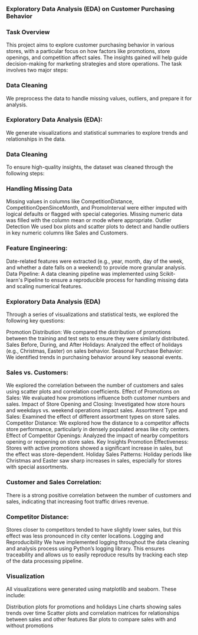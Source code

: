 ### Exploratory Data Analysis (EDA) on Customer Purchasing Behavior
### Task Overview
This project aims to explore customer purchasing behavior in various stores, with a particular focus on how factors like promotions, store openings, and competition affect sales. The insights gained will help guide decision-making for marketing strategies and store operations. The task involves two major steps:

### Data Cleaning
We preprocess the data to handle missing values, outliers, and prepare it for analysis.
### Exploratory Data Analysis (EDA): 
We generate visualizations and statistical summaries to explore trends and relationships in the data.
### Data Cleaning
To ensure high-quality insights, the dataset was cleaned through the following steps:

### Handling Missing Data
Missing values in columns like CompetitionDistance, CompetitionOpenSinceMonth, and PromoInterval were either imputed with logical defaults or flagged with special categories. Missing numeric data was filled with the column mean or mode where appropriate.
Outlier Detection
We used box plots and scatter plots to detect and handle outliers in key numeric columns like Sales and Customers.
### Feature Engineering: 
Date-related features were extracted (e.g., year, month, day of the week, and whether a date falls on a weekend) to provide more granular analysis.
Data Pipeline: A data cleaning pipeline was implemented using Scikit-learn's Pipeline to ensure a reproducible process for handling missing data and scaling numerical features.
### Exploratory Data Analysis (EDA)
Through a series of visualizations and statistical tests, we explored the following key questions:

Promotion Distribution: We compared the distribution of promotions between the training and test sets to ensure they were similarly distributed.
Sales Before, During, and After Holidays: Analyzed the effect of holidays (e.g., Christmas, Easter) on sales behavior.
Seasonal Purchase Behavior: We identified trends in purchasing behavior around key seasonal events.
### Sales vs. Customers: 
We explored the correlation between the number of customers and sales using scatter plots and correlation coefficients.
Effect of Promotions on Sales: We evaluated how promotions influence both customer numbers and sales.
Impact of Store Opening and Closing: Investigated how store hours and weekdays vs. weekend operations impact sales.
Assortment Type and Sales: Examined the effect of different assortment types on store sales.
Competitor Distance: We explored how the distance to a competitor affects store performance, particularly in densely populated areas like city centers.
Effect of Competitor Openings: Analyzed the impact of nearby competitors opening or reopening on store sales.
Key Insights
Promotion Effectiveness: Stores with active promotions showed a significant increase in sales, but the effect was store-dependent.
Holiday Sales Patterns: Holiday periods like Christmas and Easter saw sharp increases in sales, especially for stores with special assortments.
### Customer and Sales Correlation: 
There is a strong positive correlation between the number of customers and sales, indicating that increasing foot traffic drives revenue.
### Competitor Distance: 
Stores closer to competitors tended to have slightly lower sales, but this effect was less pronounced in city center locations.
Logging and Reproducibility
We have implemented logging throughout the data cleaning and analysis process using Python’s logging library. This ensures traceability and allows us to easily reproduce results by tracking each step of the data processing pipeline.

### Visualization
All visualizations were generated using matplotlib and seaborn. These include:

Distribution plots for promotions and holidays
Line charts showing sales trends over time
Scatter plots and correlation matrices for relationships between sales and other features
Bar plots to compare sales with and without promotions